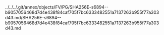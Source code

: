 ../../../.git/annex/objects/FV/PG/SHA256E-s6894--b9057056468d7d4e438f84caf705f7bc6333482551a7137263b955f77a303d43.md/SHA256E-s6894--b9057056468d7d4e438f84caf705f7bc6333482551a7137263b955f77a303d43.md